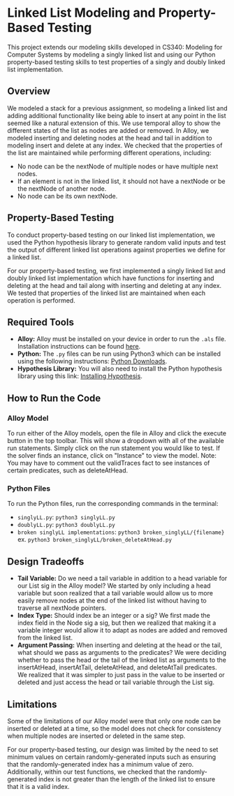 # Linked List Modeling and Property-Based Testing

This project extends our modeling skills developed in CS340: Modeling for Computer Systems by modeling a singly linked list and using our Python property-based testing skills to test properties of a singly and doubly linked list implementation. 

## Overview

We modeled a stack for a previous assignment, so modeling a linked list and adding additional functionality like being able to insert at any point in the list seemed like a natural extension of this. We use temporal alloy to show the different states of the list as nodes are added or removed. In Alloy, we modeled inserting and deleting nodes at the head and tail in addition to modeling insert and delete at any index. We checked that the properties of the list are maintained while performing different operations, including:

- No node can be the nextNode of multiple nodes or have multiple next nodes.
- If an element is not in the linked list, it should not have a nextNode or be the nextNode of another node.
- No node can be its own nextNode.

## Property-Based Testing

To conduct property-based testing on our linked list implementation, we used the Python hypothesis library to generate random valid inputs and test the output of different linked list operations against properties we define for a linked list. 

For our property-based testing, we first implemented a singly linked list and doubly linked list implementation which have functions for inserting and deleting at the head and tail along with inserting and deleting at any index. We tested that properties of the linked list are maintained when each operation is performed. 

## Required Tools

- **Alloy:** Alloy must be installed on your device in order to run the `.als` file. Installation instructions can be found [here](https://alloytools.org/download.html).
- **Python:** The `.py` files can be run using Python3 which can be installed using the following instructions: [Python Downloads](https://www.python.org/downloads/).
- **Hypothesis Library:** You will also need to install the Python hypothesis library using this link: [Installing Hypothesis](https://hypothesis.readthedocs.io/en/latest/quickstart.html#installing).

## How to Run the Code

### Alloy Model
To run either of the Alloy models, open the file in Alloy and click the execute button in the top toolbar. This will show a dropdown with all of the available run statements. Simply click on the run statement you would like to test. If the solver finds an instance, click on "Instance" to view the model. Note: You may have to comment out the validTraces fact to see instances of certain predicates, such as deleteAtHead. 

### Python Files
To run the Python files, run the corresponding commands in the terminal:

- `singlyLL.py`: `python3 singlyLL.py`
- `doublyLL.py`: `python3 doublyLL.py`
- `broken singlyLL implementations`: `python3 broken_singlyLL/{filename}` ex. `python3 broken_singlyLL/broken_deleteAtHead.py`

## Design Tradeoffs

- **Tail Variable:** Do we need a tail variable in addition to a head variable for our List sig in the Alloy model? We started by only including a head variable but soon realized that a tail variable would allow us to more easily remove nodes at the end of the linked list without having to traverse all nextNode pointers.
- **Index Type:** Should index be an integer or a sig? We first made the index field in the Node sig a sig, but then we realized that making it a variable integer would allow it to adapt as nodes are added and removed from the linked list.
- **Argument Passing:** When inserting and deleting at the head or the tail, what should we pass as arguments to the predicates? We were deciding whether to pass the head or the tail of the linked list as arguments to the insertAtHead, insertAtTail, deleteAtHead, and deleteAtTail predicates. We realized that it was simpler to just pass in the value to be inserted or deleted and just access the head or tail variable through the List sig.

## Limitations

Some of the limitations of our Alloy model were that only one node can be inserted or deleted at a time, so the model does not check for consistency when multiple nodes are inserted or deleted in the same step.

For our property-based testing, our design was limited by the need to set minimum values on certain randomly-generated inputs such as ensuring that the randomly-generated index has a minimum value of zero. Additionally, within our test functions, we checked that the randomly-generated index is not greater than the length of the linked list to ensure that it is a valid index.
